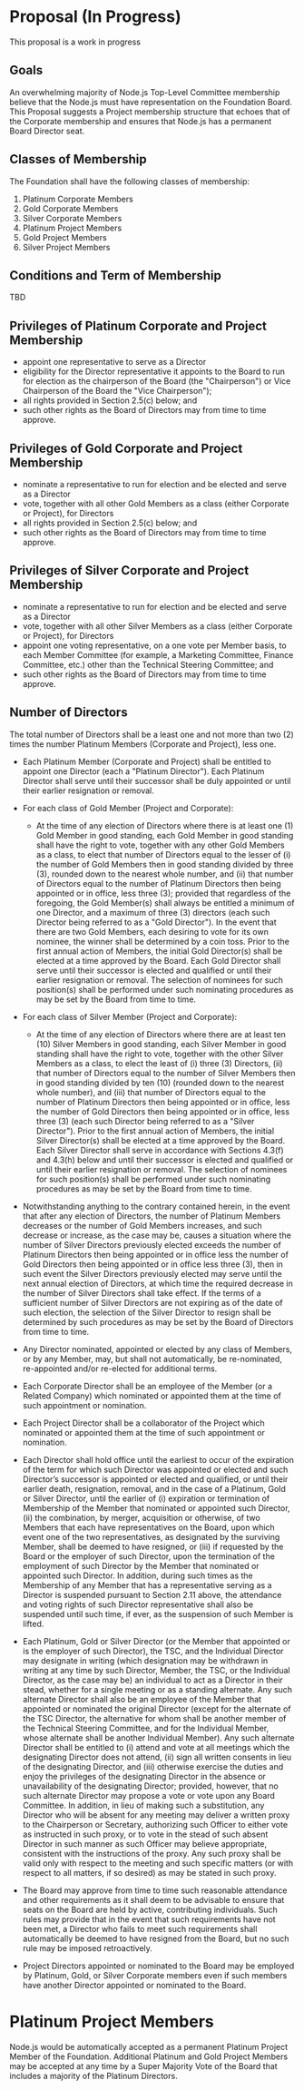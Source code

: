 # Proposal (In Progress)

This proposal is a work in progress

## Goals

An overwhelming majority of Node.js Top-Level Committee membership believe that
the Node.js must have representation on the Foundation Board. This Proposal
suggests a Project membership structure that echoes that of the Corporate
membership and ensures that Node.js has a permanent Board Director seat.

## Classes of Membership

The Foundation shall have the following classes of membership:

1. Platinum Corporate Members
2. Gold Corporate Members
3. Silver Corporate Members
4. Platinum Project Members
5. Gold Project Members
6. Silver Project Members

## Conditions and Term of Membership

TBD

## Privileges of Platinum Corporate and Project Membership

* appoint one representative to serve as a Director
* eligibility for the Director representative it appoints to the Board to run
  for election as the chairperson of the Board (the "Chairperson") or Vice
  Chairperson of the Board the "Vice Chairperson");
* all rights provided in Section 2.5(c) below; and
* such other rights as the Board of Directors may from time to time approve.

## Privileges of Gold Corporate and Project Membership

* nominate a representative to run for election and be elected and serve as a
  Director
* vote, together with all other Gold Members as a class (either Corporate or
  Project), for Directors
* all rights provided in Section 2.5(c) below; and
* such other rights as the Board of Directors may from time to time approve.

## Privileges of Silver Corporate and Project Membership

* nominate a representative to run for election and be elected and serve as a
  Director
* vote, together with all other Silver Members as a class (either Corporate or 
  Project), for Directors
* appoint one voting representative, on a one vote per Member basis, to each
  Member Committee (for example, a Marketing Committee, Finance Committee,
  etc.) other than the Technical Steering Committee; and
* such other rights as the Board of Directors may from time to time approve.

## Number of Directors

The total number of Directors shall be a least one and not more than two (2)
times the number Platinum Members (Corporate and Project), less one.

* Each Platinum Member (Corporate and Project) shall be entitled to appoint one
  Director (each a "Platinum Director"). Each Platinum Director shall serve
  until their successor shall be duly appointed or until their earlier
  resignation or removal.
* For each class of Gold Member (Project and Corporate):
  * At the time of any election of Directors where there is at least one
    (1) Gold Member in good standing, each Gold Member in good standing shall
    have the right to vote, together with any other Gold Members as a class, to
    elect that number of Directors equal to the lesser of (i) the number of
    Gold Members then in good standing divided by three (3), rounded down to
    the nearest whole number, and (ii) that number of Directors equal to the
    number of Platinum Directors then being appointed or in office, less three
    (3); provided that regardless of the foregoing, the Gold Member(s) shall
    always be entitled a minimum of one Director, and a maximum of three (3)
    directors (each such Director being referred to as a "Gold Director"). In
    the event that there are two Gold Members, each desiring to vote for its
    own nominee, the winner shall be determined by a coin toss. Prior to the
    first annual action of Members, the initial Gold Director(s) shall be
    elected at a time approved by the Board. Each Gold Director shall serve
    until their successor is elected and qualified or until their earlier
    resignation or removal. The selection of nominees for such position(s)
    shall be performed under such nominating procedures as may be set by the
    Board from time to time.
* For each class of Silver Member (Project and Corporate):
  * At the time of any election of Directors where there are at least ten (10)
    Silver Members in good standing, each Silver Member in good standing shall
    have the right to vote, together with the other Silver Members as a class,
    to elect the least of (i) three (3) Directors, (ii) that number of
    Directors equal to the number of Silver Members then in good standing
    divided by ten (10) (rounded down to the nearest whole number), and (iii)
    that number of Directors equal to the number of Platinum Directors then
    being appointed or in office, less the number of Gold Directors then being
    appointed or in office, less three (3) (each such Director being referred
    to as a "Silver Director"). Prior to the first annual action of Members,
    the initial Silver Director(s) shall be elected at a time approved by the
    Board. Each Silver Director shall serve in accordance with Sections 4.3(f)
    and 4.3(h) below and until their successor is elected and qualified or
    until their earlier resignation or removal. The selection of nominees
    for such position(s) shall be performed under such nominating procedures as
    may be set by the Board from time to time.
* Notwithstanding anything to the contrary contained herein, in the event that
  after any election of Directors, the number of Platinum Members decreases or
  the number of Gold Members increases, and such decrease or increase, as the
  case may be, causes a situation where the number of Silver Directors
  previously elected exceeds the number of Platinum Directors then being
  appointed or in office less the number of Gold Directors then being appointed
  or in office less three (3), then in such event the Silver Directors
  previously elected may serve until the next annual election of Directors, at
  which time the required decrease in the number of Silver Directors shall take
  effect. If the terms of a sufficient number of Silver Directors are not
  expiring as of the date of such election, the selection of the Silver
  Director to resign shall be determined by such procedures as may be set by
  the Board of Directors from time to time.
* Any Director nominated, appointed or elected by any class of Members, or by
  any Member, may, but shall not automatically, be re-nominated, re-appointed
  and/or re-elected for additional terms.

* Each Corporate Director shall be an employee of the Member (or a Related
  Company) which nominated or appointed them at the time of such appointment or
  nomination.
* Each Project Director shall be a collaborator of the Project which nominated
  or appointed them at the time of such appointment or nomination.
* Each Director shall hold office until the earliest to occur of the expiration
  of the term for which such Director was appointed or elected and such
  Director’s successor is appointed or elected and qualified, or until their
  earlier death, resignation, removal, and in the case of a Platinum, Gold or
  Silver Director, until the earlier of (i) expiration or termination of
  Membership of the Member that nominated or appointed such Director, (ii) the
  combination, by merger, acquisition or otherwise, of two Members that each
  have representatives on the Board, upon which event one of the two
  representatives, as designated by the surviving Member, shall be deemed to
  have resigned, or (iii) if requested by the Board or the employer of such
  Director, upon the termination of the employment of such Director by the
  Member that nominated or appointed such Director. In addition, during such
  times as the Membership of any Member that has a representative serving as a
  Director is suspended pursuant to Section 2.11 above, the attendance and
  voting rights of such Director representative shall also be suspended until
  such time, if ever, as the suspension of such Member is lifted.
* Each Platinum, Gold or Silver Director (or the Member that appointed or is
  the employer of such Director), the TSC, and the Individual Director may
  designate in writing (which designation may be withdrawn in writing at any
  time by such Director, Member, the TSC, or the Individual Director, as the
  case may be) an individual to act as a Director in their stead, whether
  for a single meeting or as a standing alternate. Any such alternate Director
  shall also be an employee of the Member that appointed or nominated the 
  original Director (except for the alternate of the TSC Director, the 
  alternative for whom shall be another member of the Technical Steering 
  Committee, and for the Individual Member, whose alternate shall be another 
  Individual Member). Any such alternate Director shall be entitled to (i) 
  attend and vote at all meetings which the designating Director does not 
  attend, (ii) sign all written consents in lieu of the designating Director, 
  and (iii) otherwise exercise the duties and enjoy the privileges of the 
  designating Director in the absence or unavailability of the designating 
  Director; provided, however, that no such alternate Director may propose a 
  vote or vote upon any Board Committee. In addition, in lieu of making such a 
  substitution, any Director who will be absent for any meeting may deliver a 
  written proxy to the Chairperson or Secretary, authorizing such Officer to 
  either vote as instructed in such proxy, or to vote in the stead of such 
  absent Director in such manner as such Officer may believe appropriate, 
  consistent with the instructions of the proxy. Any such proxy shall be valid 
  only with respect to the meeting and such specific matters (or with respect 
  to all matters, if so desired) as may be stated in such proxy.
* The Board may approve from time to time such reasonable attendance and other 
  requirements as it shall deem to be advisable to ensure that seats on the 
  Board are held by active, contributing individuals. Such rules may provide 
  that in the event that such requirements have not been met, a Director who 
  fails to meet such requirements shall automatically be deemed to have 
  resigned from the Board, but no such rule may be imposed retroactively.
* Project Directors appointed or nominated to the Board may be employed by
  Platinum, Gold, or Silver Corporate members even if such members have another
  Director appointed or nominated to the Board.

# Platinum Project Members

Node.js would be automatically accepted as a permanent Platinum Project Member
of the Foundation. Additional Platinum and Gold Project Members may be accepted
at any time by a Super Majority Vote of the Board that includes a majority of
the Platinum Directors.

